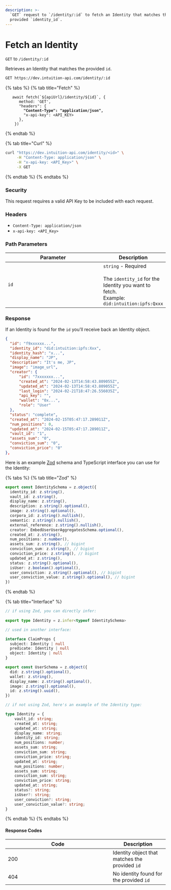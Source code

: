```yaml
---
description: >-
  `GET` request to `/identity/:id` to fetch an Identity that matches the
  provided `identity_id`.
---
```


# Fetch an Identity

`GET` to `/identity/:id`

Retrieves an Identity that matches the provided `id`.

```bash
GET https://dev.intuition-api.com/identity/:id
```

{% tabs %}
{% tab title="Fetch" %}
<pre class="language-typescript"><code class="lang-typescript">   await fetch(`${apiUrl}/identity/${id}`, {
      method: 'GET',
      "headers": {
<strong>        "Content-Type": "application/json",
</strong>        "x-api-key": &#x3C;API_KEY>
      },
    })
</code></pre>
{% endtab %}

{% tab title="Curl" %}
```bash
curl "https://dev.intuition-api.com/identity/<id>" \
     -H "Content-Type: application/json" \
     -H "x-api-key: <API_Key>" \
     -X GET
```
{% endtab %}
{% endtabs %}

### Security

This request requires a valid API Key to be included with each request.

### Headers

* `Content-Type: application/json`
* `x-api-key: <API_Key>`

### Path Parameters

<table><thead><tr><th width="309">Parameter</th><th>Description</th></tr></thead><tbody><tr><td><code>id</code></td><td><code>string</code> - Required<br><br>The <code>identity_id</code> for the Identity you want to fetch.<br>Example: <code>did:intuition:ipfs:Qxxx</code></td></tr></tbody></table>

### Response

If an Identity is found for the `id` you'll receive back an Identity object.

```json
{
  "id": "f9xxxxxx...",
  "identity_id": "did:intuition:ipfs:Xxx",
  "identity_hash": "x...",
  "display_name": "JP",
  "description": "It's me, JP",
  "image": "image_url",
  "creator": {
      "id": "7xxxxxxx...",
      "created_at": "2024-02-13T14:58:43.809055Z",
      "updated_at": "2024-02-13T14:58:43.809055Z",
      "last_login": "2024-02-21T18:47:26.556035Z",
      "api_key": "",
      "wallet": "0x...",
      "role": "User"
  },
  "status": "complete",
  "created_at": "2024-02-15T05:47:17.289011Z",
  "num_positions": 0,
  "updated_at": "2024-02-15T05:47:17.289011Z",
  "vault_id": "1",
  "assets_sum": "0",
  "conviction_sum": "0",
  "conviction_price": "0"
},
```

Here is an example [Zod](https://zod.dev/) schema and TypeScript interface you can use for the Identity:

{% tabs %}
{% tab title="Zod" %}
```typescript
export const IdentitySchema = z.object({
  identity_id: z.string(),
  vault_id: z.string(),
  display_name: z.string(),
  description: z.string().optional(),
  image: z.string().optional(),
  corpora_id: z.string().nullish(),
  semantic: z.string().nullish(),
  external_reference: z.string().nullish(),
  creator: EmbedUserUserAggregatesSchema.optional(),
  created_at: z.string(),
  num_positions: z.number(),
  assets_sum: z.string(), // bigint
  conviction_sum: z.string(), // bigint
  conviction_price: z.string(), // bigint
  updated_at: z.string(),
  status: z.string().optional(),
  isUser: z.boolean().optional(),
  user_conviction: z.string().optional(), // bigint
  user_conviction_value: z.string().optional(), // bigint
})
```
{% endtab %}

{% tab title="Interface" %}
```typescript
// if using Zod, you can directly infer:
 
export type Identity = z.infer<typeof IdentitySchema>

// used in another interface:

interface ClaimProps {
  subject: Identity | null
  predicate: Identity | null
  object: Identity | null
}

export const UserSchema = z.object({
  did: z.string().optional(),
  wallet: z.string(),
  display_name: z.string().optional(),
  image: z.string().optional(),
  id: z.string().uuid(),
})

// if not using Zod, here's an example of the Identity type:

type Identity = {
    vault_id: string;
    created_at: string;
    updated_at: string;
    display_name: string;
    identity_id: string;
    num_positions: number;
    assets_sum: string;
    conviction_sum: string;
    conviction_price: string;
    updated_at: string;
    num_positions: number;
    assets_sum: string;
    conviction_sum: string;
    conviction_price: string;
    updated_at: string;
    status?: string;
    isUser?: string;
    user_conviction?: string;
    user_conviction_value?: string;
}

```
{% endtab %}
{% endtabs %}

#### Response Codes

<table><thead><tr><th width="314">Code</th><th>Description</th></tr></thead><tbody><tr><td>200</td><td>Identity object that matches the provided <code>id</code></td></tr><tr><td>404</td><td>No identity found for the provided <code>id</code></td></tr></tbody></table>
